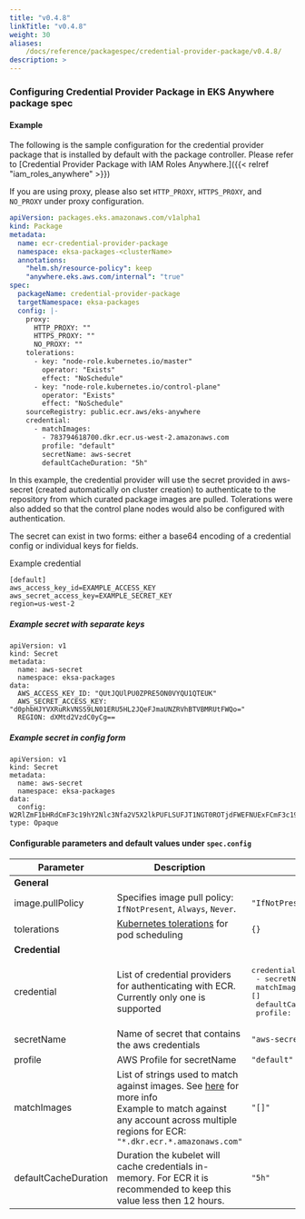 ```yaml
---
title: "v0.4.8"
linkTitle: "v0.4.8"
weight: 30
aliases:
    /docs/reference/packagespec/credential-provider-package/v0.4.8/
description: >
---
```


### Configuring Credential Provider Package in EKS Anywhere package spec

#### Example

The following is the sample configuration for the credential provider package that is installed by default with the package controller.
Please refer to [Credential Provider Package with IAM Roles Anywhere.]({{< relref "iam_roles_anywhere" >}})

If you are using proxy, please also set `HTTP_PROXY`, `HTTPS_PROXY`, and `NO_PROXY` under proxy configuration.

```yaml
apiVersion: packages.eks.amazonaws.com/v1alpha1
kind: Package
metadata:
  name: ecr-credential-provider-package
  namespace: eksa-packages-<clusterName>
  annotations:
    "helm.sh/resource-policy": keep
    "anywhere.eks.aws.com/internal": "true"
spec:
  packageName: credential-provider-package
  targetNamespace: eksa-packages
  config: |-
    proxy:
      HTTP_PROXY: ""
      HTTPS_PROXY: ""
      NO_PROXY: ""
    tolerations:
      - key: "node-role.kubernetes.io/master"
        operator: "Exists"
        effect: "NoSchedule"
      - key: "node-role.kubernetes.io/control-plane"
        operator: "Exists"
        effect: "NoSchedule"
    sourceRegistry: public.ecr.aws/eks-anywhere
    credential:
      - matchImages:
        - 783794618700.dkr.ecr.us-west-2.amazonaws.com
        profile: "default"
        secretName: aws-secret
        defaultCacheDuration: "5h"
```

In this example, the credential provider will use the secret provided in aws-secret (created automatically on cluster creation) to authenticate to the repository from which curated package images are pulled. Tolerations were also added so that the control plane nodes would also be configured with authentication.

The secret can exist in two forms: either a base64 encoding of a credential config or individual keys for fields.

Example credential
```
[default]
aws_access_key_id=EXAMPLE_ACCESS_KEY
aws_secret_access_key=EXAMPLE_SECRET_KEY
region=us-west-2
```

##### Example secret with separate keys
```
apiVersion: v1
kind: Secret
metadata:
  name: aws-secret
  namespace: eksa-packages
data:
  AWS_ACCESS_KEY_ID: "QUtJQUlPU0ZPRE5ON0VYQU1QTEUK"
  AWS_SECRET_ACCESS_KEY: "d0phbHJYVXRuRkVNSS9LN01ERU5HL2JQeFJmaUNZRVhBTVBMRUtFWQo="
  REGION: dXMtd2VzdC0yCg==
```

##### Example secret in config form
```
apiVersion: v1
kind: Secret
metadata:
  name: aws-secret
  namespace: eksa-packages
data:
  config: W2RlZmF1bHRdCmF3c19hY2Nlc3Nfa2V5X2lkPUFLSUFJT1NGT0ROTjdFWEFNUExFCmF3c19zZWNyZXRfYWNjZXNzX2tleT13SmFsclhVdG5GRU1JL0s3TURFTkcvYlB4UmZpQ1lFWEFNUExFS0VZCnJlZ2lvbj11cy13ZXN0LTI=
type: Opaque
```

#### Configurable parameters and default values under `spec.config`

| Parameter            | Description                                                                                                                                                                                                                                                                                                | Default                                                                                                  |
|----------------------|------------------------------------------------------------------------------------------------------------------------------------------------------------------------------------------------------------------------------------------------------------------------------------------------------------|----------------------------------------------------------------------------------------------------------|
| **General**          |                                                                                                                                                                                                                                                                                                            |                                                                                                          |
| image.pullPolicy     | Specifies image pull policy: `IfNotPresent`, `Always`, `Never`.                                                                                                                                                                                                                                            | `"IfNotPresent"`                                                                                         |
| tolerations          | [Kubernetes tolerations](https://kubernetes.io/docs/concepts/scheduling-eviction/taint-and-toleration/) for pod scheduling                                                                                                                                                                                 | `{}` |
| **Credential**       |                                                                                                                                                                                                                                                                                                            |                                                                                                          |
| credential           | List of credential providers for authenticating with ECR. Currently only one is supported                                                                                                                                                                                                                  | <pre>credential: <br/>  - secretName: "aws-secret"<br/>    matchImages: []<br/>    defaultCacheDuration: "1h"<br/>    profile: "default</pre> |
| secretName           | Name of secret that contains the aws credentials                                                                                                                                                                                                                                                           | `"aws-secret"` |
| profile              | AWS Profile for secretName                                                                                                                                                                                                                                                                                 | `"default"` |
| matchImages          | List of strings used to match against images. See [here](https://kubernetes.io/docs/tasks/administer-cluster/kubelet-credential-provider/#configure-image-matching) for more info <br/>Example to match against any account across multiple regions for ECR:<br/></pre>`"*.dkr.ecr.*.amazonaws.com"`</pre> | `"[]"` |
| defaultCacheDuration | Duration the kubelet will cache credentials in-memory. For ECR it is recommended to keep this value less then 12 hours.                                                                                                                                                                           | `"5h"` |

